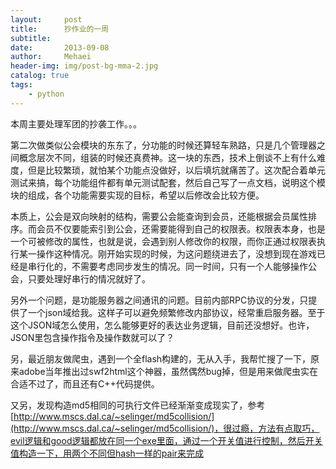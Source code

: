 ```yaml
---
layout:     post
title:      抄作业的一周
subtitle:   
date:       2013-09-08
author:     Mehaei
header-img: img/post-bg-mma-2.jpg
catalog: true
tags:
    - python
---
```

本周主要处理军团的抄袭工作。。。

第二次做类似公会模块的东东了，分功能的时候还算轻车熟路，只是几个管理器之间概念层次不同，组装的时候还真费神。这一块的东西，技术上倒谈不上有什么难度，但是比较繁琐，就怕某个功能点没做好，以后填坑就痛苦了。这次配合着单元测试来搞，每个功能组件都有单元测试配套，然后自己写了一点文档，说明这个模块的组成，各个功能需要实现的目标，希望以后修改会比较方便。

本质上，公会是双向映射的结构，需要公会能查询到会员，还能根据会员属性排序。而会员不仅要能索引到公会，还需要能得到自己的权限表。权限表本身，也是一个可被修改的属性，也就是说，会遇到别人修改你的权限，而你正通过权限表执行某一操作这种情况。刚开始实现的时候，为这问题绕进去了，没想到现在游戏已经是串行化的，不需要考虑同步发生的情况。同一时间，只有一个人能够操作公会，只要处理好串行的情况就好了。

另外一个问题，是功能服务器之间通讯的问题。目前内部RPC协议的分发，只提供了一个json域给我。这样子可以避免频繁修改内部协议，经常重启服务器。至于这个JSON域怎么使用，怎么能够更好的表达业务逻辑，目前还没想好。也许，JSON里包含操作指令及操作数就可以了？

另，最近朋友做爬虫，遇到一个全flash构建的，无从入手，我帮忙搜了一下，原来adobe当年推出过swf2html这个神器，虽然偶然bug掉，但是用来做爬虫实在合适不过了，而且还有C++代码提供。

又另，发现构造md5相同的可执行文件已经渐渐变成现实了，参考[http://www.mscs.dal.ca/~selinger/md5collision/](http://www.mscs.dal.ca/~selinger/md5collision/)，很过瘾，方法有点取巧，evil逻辑和good逻辑都放在同一个exe里面，通过一个开关值进行控制，然后开关值构造一下，用两个不同但hash一样的pair来完成 
